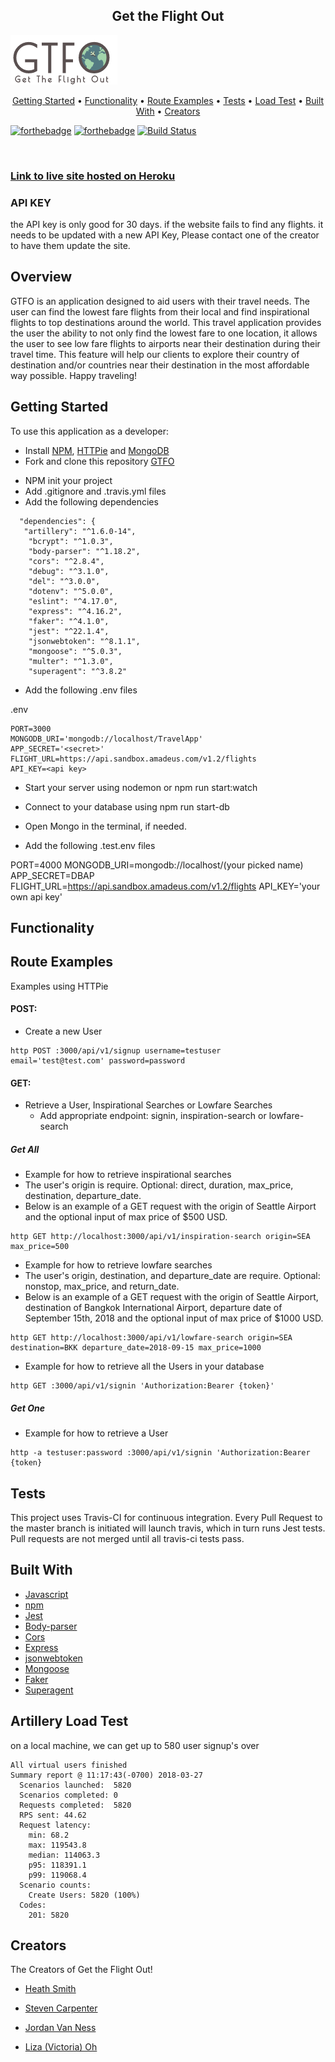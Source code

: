 <h2 align="center">Get the Flight Out</h2>

![Logo](./logo.png)

<p align="center">
  <a href="#getting-started">Getting Started</a> •
  <a href="#functionality">Functionality</a> •
  <a href="#route-examples">Route Examples</a> •
  <a href="#tests">Tests</a> •
  <a href="#Artillery-Load-Test">Load Test</a> •
  <a href="#built-with">Built With</a> •
  <a href="#creators">Creators</a>
</p>

 [![forthebadge](https://forthebadge.com/images/badges/made-with-javascript.svg)](https://forthebadge.com) [![forthebadge](https://forthebadge.com/images/badges/built-with-love.svg)](https://forthebadge.com)
[![Build Status](https://travis-ci.org/Get-the-flight-out/EJ-backend.svg?branch=master)](https://travis-ci.org/Get-the-flight-out/EJ-backend)

<br>

### [Link to live site hosted on Heroku](https://gtfo-frontend.herokuapp.com/)

### API KEY

the API key is only good for 30 days. if the website fails to find any flights. it needs to be updated with a new API Key, Please contact one of the creator to have them update the site.

## Overview
GTFO is an application designed to aid users with their travel needs. The user can find the lowest fare flights from their local and find inspirational flights to top destinations around the world. This travel application provides the user the ability to not only find the lowest fare to one location, it allows the user to see low fare flights to airports near their destination during their travel time. This feature will help our clients to explore their country of destination and/or countries near their destination in the most affordable way possible. Happy traveling!

## Getting Started
To use this application as a developer:
* Install [NPM](https://www.npmjs.com/get-npm), [HTTPie](https://httpie.org/) and [MongoDB](https://docs.mongodb.com/manual/administration/install-enterprise/)
* Fork and clone this repository [GTFO](https://github.com/Get-the-flight-out/EJ-backend)
<!-- change this if we change the repo names -->
* NPM init your project
* Add .gitignore and .travis.yml files
* Add the following dependencies


```
  "dependencies": {
   "artillery": "^1.6.0-14",
    "bcrypt": "^1.0.3",
    "body-parser": "^1.18.2",
    "cors": "^2.8.4",
    "debug": "^3.1.0",
    "del": "^3.0.0",
    "dotenv": "^5.0.0",
    "eslint": "^4.17.0",
    "express": "^4.16.2",
    "faker": "^4.1.0",
    "jest": "^22.1.4",
    "jsonwebtoken": "^8.1.1",
    "mongoose": "^5.0.3",
    "multer": "^1.3.0",
    "superagent": "^3.8.2"
```
* Add the following .env files

.env
```
PORT=3000
MONGODB_URI='mongodb://localhost/TravelApp'
APP_SECRET='<secret>'
FLIGHT_URL=https://api.sandbox.amadeus.com/v1.2/flights
API_KEY=<api key>
```
* Start your server using nodemon or npm run start:watch
* Connect to your database using npm run start-db
* Open Mongo in the terminal, if needed.

* Add the following .test.env files

PORT=4000
MONGODB_URI=mongodb://localhost/(your picked name)
APP_SECRET=DBAP
FLIGHT_URL=https://api.sandbox.amadeus.com/v1.2/flights
API_KEY='your own api key'


## Functionality


## Route Examples

Examples using HTTPie

#### POST:

* Create a new User
```
http POST :3000/api/v1/signup username=testuser
email='test@test.com' password=password
```

#### GET:
* Retrieve a User, Inspirational Searches or Lowfare Searches
  * Add appropriate endpoint: signin, inspiration-search or lowfare-search

##### Get All
* Example for how to retrieve inspirational searches
* The user's origin is require. Optional: direct, duration, max_price, destination, departure_date.
* Below is an example of a GET request with the origin of Seattle Airport and the optional input of max price of $500 USD.
```
http GET http://localhost:3000/api/v1/inspiration-search origin=SEA max_price=500
```
* Example for how to retrieve lowfare searches
* The user's origin, destination, and departure_date are require. Optional: nonstop, max_price, and return_date.
* Below is an example of a GET request with the origin of Seattle Airport, destination of Bangkok International Airport, departure date of September 15th, 2018 and the optional input of max price of $1000 USD.
```
http GET http://localhost:3000/api/v1/lowfare-search origin=SEA destination=BKK departure_date=2018-09-15 max_price=1000
```
* Example for how to retrieve all the Users in your database
```
http GET :3000/api/v1/signin 'Authorization:Bearer {token}'
```

##### Get One
* Example for how to retrieve a User
```
http -a testuser:password :3000/api/v1/signin 'Authorization:Bearer {token}
```

## Tests
This project uses Travis-CI for continuous integration. Every Pull Request to the master branch is initiated will launch travis, which in turn runs Jest tests. Pull requests are not merged until all travis-ci tests pass.


## Built With

* [Javascript](https://www.javascript.com/)
* [npm](https://www.npmjs.com/)
* [Jest](https://www.npmjs.com/package/jest)
* [Body-parser](https://www.npmjs.com/package/body-parser)
* [Cors](https://www.npmjs.com/package/cors)
* [Express](https://www.npmjs.com/package/express)
* [jsonwebtoken](https://www.npmjs.com/package/json-web-token)
* [Mongoose](http://mongoosejs.com/docs/api.html)
* [Faker](https://www.npmjs.com/package/Faker)
* [Superagent](https://www.npmjs.com/package/superagent)


## Artillery Load Test

on a local machine, we can get up to 580 user signup's over
```
All virtual users finished
Summary report @ 11:17:43(-0700) 2018-03-27
  Scenarios launched:  5820
  Scenarios completed: 0
  Requests completed:  5820
  RPS sent: 44.62
  Request latency:
    min: 68.2
    max: 119543.8
    median: 114063.3
    p95: 118391.1
    p99: 119068.4
  Scenario counts:
    Create Users: 5820 (100%)
  Codes:
    201: 5820
```


## Creators
The Creators of Get the Flight Out!

* [Heath Smith](https://github.com/Iamheathsmith)
* [Steven Carpenter](https://github.com/stevegcarpenter)

* [Jordan Van Ness](https://github.com/Jordanwvn)
* [Liza (Victoria) Oh](https://github.com/veoh1989)
